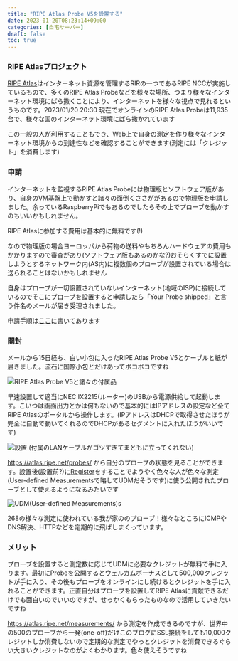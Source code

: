 ```yaml
---
title: "RIPE Atlas Probe V5を設置する"
date: 2023-01-20T08:23:14+09:00
categories: [自宅サーバー]
draft: false
toc: true
---
```

### RIPE Atlasプロジェクト
[RIPE Atlas](https://atlas.ripe.net/)はインターネット資源を管理するRIRの一つであるRIPE NCCが実施しているもので、多くのRIPE Atlas Probeなどを様々な場所、つまり様々なインターネット環境にばら撒くことにより、インターネットを様々な視点で見れるというものです。2023/01/20 20:30 現在でオンラインのRIPE Atlas Probeは11,935台で、様々な国のインターネット環境にばら撒かれています

この一般の人が利用することもでき、Web上で自身の測定を作り様々なインターネット環境からの到達性などを確認することができます(測定には「クレジット」を消費します)

### 申請
インターネットを監視するRIPE Atlas Probeには物理版とソフトウェア版があり、自身のVM基盤上で動かすと諸々の面倒くささががあるので物理版を申請しました。余っているRaspberryPiでもあるのでしたらその上でプローブを動かすのもいいかもしれません。

RIPE Atlasに参加する費用は基本的に無料です(!)

なので物理版の場合ヨーロッパから荷物の送料やもちろんハードウェアの費用もかかりますので審査があり(ソフトウェア版もあるのかな?)おそらくすでに設置しようとするネットワーク内(AS内)に複数個のプローブが設置されている場合は送られることはないかもしれません

自身はプローブが一切設置されていないインターネット(地域のISP)に接続しているのでそこにプローブを設置すると申請したら「Your Probe shipped」と言う件名のメールが届き受理されました。

申請手順は[ここ](https://atlas.ripe.net/get-involved/become-an-anchor-host/)に書いてあります
### 開封
メールから15日経ち、白い小包に入ったRIPE Atlas Probe V5とケーブルと紙が届きました。流石に国際小包とだけあってボコボコですね

![RIPE Atlas Probe V5と諸々の付属品](/images/install-ripe-atlas/open-package.jpg)

早速設置して適当にNEC IX2215(ルーター)のUSBから電源供給して起動します。こいつは画面出力とかは何もないので基本的にはIPアドレスの設定など全てRIPE Atlasのポータルから操作します。(IPアドレスはDHCPで取得させたほうが完全に自動で動いてくれるのでDHCPがあるセグメントに入れたほうがいいです)

![設置](/images/install-ripe-atlas/installed.jpg)
(付属のLANケーブルがゴツすぎてまともに立ってくれない)


https://atlas.ripe.net/probes/ から自分のプローブの状態を見ることができます。設置後(設置前?)に[Register](https://atlas.ripe.net/register/)をすることでようやく色々な人が色々な測定(User-defined Measurementsで略してUDMだそうです)に使う公開されたプローブとして使えるようになるみたいです

![UDM(User-defined Measurements)s](/images/install-ripe-atlas/UDMs.png)

268の様々な測定に使われている我が家ののプローブ！様々なところにICMPやDNS解決、HTTPなどを定期的に飛ばしまくっています。

### メリット
プローブを設置すると測定数に応じてUDMに必要なクレジットが無料で手に入ります。最初にProbeを公開するとウェルカムボーナスとして500,000クレジットが手に入り、その後もプローブをオンラインにし続けるとクレジットを手に入れることができます。正直自分はプローブを設置してRIPE Atlasに貢献できるだけでも面白いのでいいのですが、せっかくもらったものなので活用していきたいですね

https://atlas.ripe.net/measurements/ から測定を作成できるのですが、世界中の500のプローブから一発(one-off)だけこのブログにSSL接続をしても10,000クレジットしか消費しないので定期的な測定でやっとクレジットを消費できるぐらい大きいクレジットなのがよくわかります。色々使えそうですね